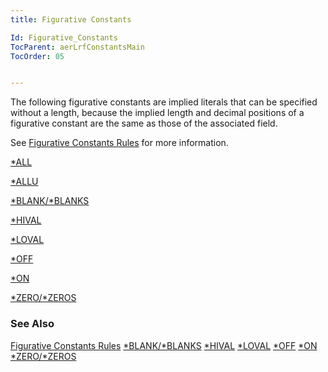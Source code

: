 ```yaml
---
title: Figurative Constants

Id: Figurative_Constants
TocParent: aerLrfConstantsMain
TocOrder: 05


---
```


The following figurative constants are implied literals that can be specified without a length, because the implied length and decimal positions of a figurative constant are the same as those of the associated field. 

See [Figurative Constants Rules](Fig_Constants_Rules.html) for more information. 

[*ALL](Star_ALL.html) 

[*ALLU](starALLU.html) 

[*BLANK/*BLANKS](STARBLANK.html) 

[*HIVAL](STARHIVAL.html) 

[*LOVAL](STARLOVAL.html) 

[*OFF](STAROFF.html) 

[*ON](STARON.html) 

[*ZERO/*ZEROS](STARZERO.html) 


### See Also

[Figurative Constants Rules](Fig_Constants_Rules.html)
[*BLANK/*BLANKS](STARBLANK.html)
[*HIVAL](STARHIVAL.html)
[*LOVAL](STARLOVAL.html)
[*OFF](STAROFF.html)
[*ON](STARON.html)
[*ZERO/*ZEROS](STARZERO.html)


